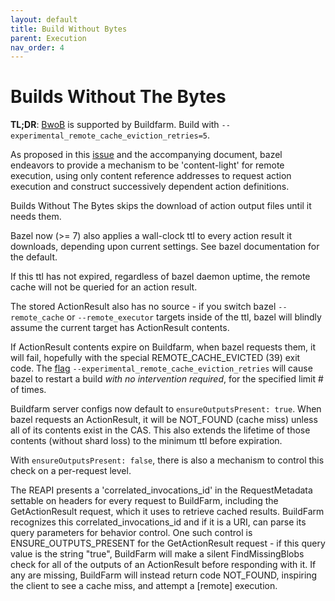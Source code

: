 ```yaml
---
layout: default
title: Build Without Bytes
parent: Execution
nav_order: 4
---
```


# Builds Without The Bytes

**TL;DR**: [BwoB](https://bazel.build/reference/command-line-reference#flag--remote_download_outputs) is supported by Buildfarm. Build with `--experimental_remote_cache_eviction_retries=5`.

As proposed in this [issue](https://github.com/bazelbuild/bazel/issues/6862) and the accompanying document, bazel endeavors to provide a mechanism to be 'content-light' for remote execution, using only content reference addresses to request action execution and construct successively dependent action definitions.

Builds Without The Bytes skips the download of action output files until it needs them.

Bazel now (>= 7) also applies a wall-clock ttl to every action result it downloads, depending upon current settings. See bazel documentation for the default.

If this ttl has not expired, regardless of bazel daemon uptime, the remote cache will not be queried for an action result.

The stored ActionResult also has no source - if you switch bazel `--remote_cache` or `--remote_executor` targets inside of the ttl, bazel will blindly assume the current target has ActionResult contents.

If ActionResult contents expire on Buildfarm, when bazel requests them, it will fail, hopefully with the special REMOTE_CACHE_EVICTED (39) exit code. The [flag](https://bazel.build/reference/command-line-reference#flag--experimental_remote_cache_eviction_retries) `--experimental_remote_cache_eviction_retries` will cause bazel to restart a build _with no intervention required_, for the specified limit # of times.

Buildfarm server configs now default to `ensureOutputsPresent: true`. When bazel requests an ActionResult, it will be NOT_FOUND (cache miss) unless all of its contents exist in the CAS. This also extends the lifetime of those contents (without shard loss) to the minimum ttl before expiration.

With `ensureOutputsPresent: false`, there is also a mechanism to control this check on a per-request level.

The REAPI presents a 'correlated_invocations_id' in the RequestMetadata settable on headers for every request to BuildFarm, including the GetActionResult request, which it uses to retrieve cached results. BuildFarm recognizes this correlated_invocations_id and if it is a URI, can parse its query parameters for behavior control. One such control is ENSURE_OUTPUTS_PRESENT for the GetActionResult request - if this query value is the string "true", BuildFarm will make a silent FindMissingBlobs check for all of the outputs of an ActionResult before responding with it. If any are missing, BuildFarm will instead return code NOT_FOUND, inspiring the client to see a cache miss, and attempt a [remote] execution.
